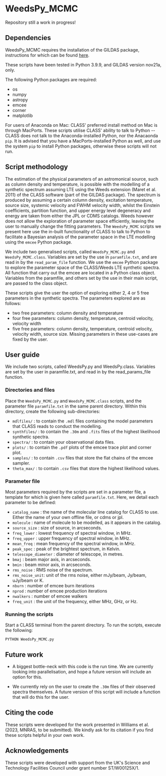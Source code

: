 # WeedsPy_MCMC

Repository still a work in progress!

## Dependencies

WeedsPy_MCMC requires the installation of the GILDAS package, instructions for which can be found [here](https://www.iram.fr/IRAMFR/GILDAS/gildasli2.html). 

These scripts have been tested in Python 3.9.9, and GILDAS version nov21a, only.

The following Python packages are required:

* os
* numpy
* astropy
* emcee
* corner
* matplotlib

For users of Anaconda on Mac: CLASS' preferred install method on Mac is through MacPorts. These scripts utilise CLASS' ability to talk to Python -- CLASS does not talk to the Anaconda-installed Python, nor the Anacaonda `pip`. It is advised that you have a MacPorts-installed Python as well, and use the system `pip` to install Python packages, otherwise these scripts will not run.


## Script methodology

The estimation of the physical parameters of an astromonical source, such as column density and temperature, is possible with the modelling of a synthetic spectrum assuming LTE using the Weeds extension (Maret et al. 2011) of the CLASS software (part of the GILDAS package). The spectrum is produced by assuming a certain column density, excitation temperature, source size, systemic velocity and FWHM velocity width, whilst the Einstein coefficients, partition function, and upper energy level degeneracy and energy are taken from either the JPL or CDMS catalogs.  Weeds however does not allow the exploration of parameter space efficiently, leaving the user to manually change the fitting parameters. The `WeedsPy_MCMC` scripts we present here use the in-built functionality of CLASS to talk to Python to facilitate a Bayesian analysis of the parameter space in the LTE modelling using the `emcee` Python package.

We include two generalised scripts, called `WeedsPy_MCMC.py` and `WeedsPy_MCMC.class`. Variables are set by the use in `paramfile.txt`, and are read in by the `read_param_file` function. We use the `emcee` Python package to explore the parameter space of the CLASS/Weeds LTE synthetic spectra. All function that carry out the emcee are located in a Python class object. Variables from the paramfile, and others set by the use in their main script, are passed to the class object. 

These scripts give the user the option of exploring either 2, 4 or 5 free parameters in the synthetic spectra. The parameters explored are as follows:
* two free parameters: column density and temperature
* four free parameters: column density, temperature, centroid velocity, velocity width
* five free parameters: column density, temperature, centroid velocity, velocity width, source size.
Missing parameters in these use-cases are fixed by the user.


## User guide

We include two scripts, called WeedsPy.py and WeedsPy.class. Variables are set by the user in paramfile.txt, and read in by the read_params_file function.


### Directories and files

Place the `WeedsPy_MCMC.py` and `WeedsPy_MCMC.class` scripts, and the parameter file `paramfile.txt` in the same parent directory. Within this directory, create the following sub-directories:

* `mdlfiles/` : to contain the `.mdl` files containing the model parameters that CLASS reads to conduct the modelling.
* `synthfiles/` : to contain the `.30m` and `.fits` files of the highest likelihood synthetic spectra.
* `spectra/` : to contain your observational data files.
* `plots/` : to contain the `.pdf` plots of the emcee trace plot and corner plot.
* `samples/` : to contain `.csv` files that store the flat chains of the emcee sampler.
* `theta_max/` : to contain `.csv` files that store the highest likelihood values.


### Parameter file

Most parameters required by the scripts are set in a parameter file, a template for which is given here called `paramfile.txt`. Here, we detail each parameter to be defined:

* `catalog_name` : the name of the molecular line catalog for CLASS to use. Either the name of your own offline file, or cdms or jpl.
* `molecule` :  name of molecule to be modelled, as it appears in the catalog.
* `source_size` : size of source, in arcseconds.
* `freq_lower` : lowest frequency of spectral window, in MHz.
* `freq_upper` : upper frequency of spectral window, in MHz.
* `mean_freq` : mean frequency of the spectral window, in MHz.
* `peak_spec` : peak of the brightest spectrum, in Kelvin.
* `telescope_diameter` : diameter of telescope, in metres.
* `bmaj` : beam major axis, in arcseconds.
* `bmin` : beam minor axis, in arcseconds.
* `rms_noise` : RMS noise of the spectrum.
* `rms_noise_unit`:  unit of the rms noise, either mJy/beam, Jy/beam, uJy/beam or K.
* `nburn` : number of emcee burn iterations
* `nprod` :	number of emcee production iterations
* `nwalkers` : number of emcee walkers
* `freq_unit` : the unit of the frequency, either MHz, GHz, or Hz.



### Running the scripts

Start a CLASS terminal from the parent directory. To run the scripts, execute the following:

```
PYTHON WeedsPy_MCMC.py
```


## Future work

* A biggest bottle-neck with this code is the run time. We are currently looking into parallelisation, and hope a future version will include an option for this.

* We currently rely on the user to create the `.30m` files of their observed spectra themselves. A future version of this script will include a function that will do this for the user.


## Citing the code 

These scripts were developed for the work presented in Williams et al. (2023, MNRAS, to be submitted). We kindly ask for its citation if you find these scripts helpful in your own work.


## Acknowledgements

These scripts were developed with support from the UK's Science and Technology Facilities Council under grant number ST/W00125X/1.

